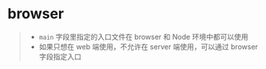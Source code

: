 # browser

> - `main` 字段里指定的入口文件在 browser 和 Node 环境中都可以使用
> - 如果只想在 web 端使用，不允许在 server 端使用，可以通过 browser 字段指定入口
